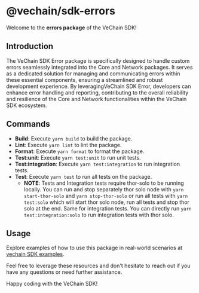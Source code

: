 # @vechain/sdk-errors

Welcome to the **errors package** of the VeChain SDK!

## Introduction

The VeChain SDK Error package is specifically designed to handle custom errors seamlessly integrated into the Core and Network packages. It serves as a dedicated solution for managing and communicating errors within these essential components, ensuring a streamlined and robust development experience. By leveragingVeChain SDK Error, developers can enhance error handling and reporting, contributing to the overall reliability and resilience of the Core and Network functionalities within the VeChain SDK ecosystem.

## Commands

- **Build**: Execute `yarn build` to build the package.
- **Lint**: Execute `yarn lint` to lint the package.
- **Format**: Execute `yarn format` to format the package.
- **Test:unit**: Execute `yarn test:unit` to run unit tests.
- **Test:integration**: Execute `yarn test:integration` to run integration tests.
- **Test**: Execute `yarn test` to run all tests on the package.
   - **NOTE**: Tests and Integration tests require thor-solo to be running locally. You can run and stop separately thor solo node with `yarn start-thor-solo` and `yarn stop-thor-solo` or run all tests with `yarn test:solo` which will start thor solo node, run all tests and stop thor solo at the end. Same for integration tests. You can directly run `yarn test:integration:solo` to run integration tests with thor solo.

## Usage

Explore examples of how to use this package in real-world scenarios at [vechain SDK examples](https://github.com/vechain/vechain-sdk/tree/main/docs/examples).

Feel free to leverage these resources and don't hesitate to reach out if you have any questions or need further assistance.

Happy coding with the VeChain SDK!
